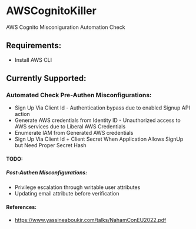 # AWSCognitoKiller
AWS Cognito Misconiguration Automation Check

## Requirements:
- Install AWS CLI

## Currently Supported:
### Automated Check Pre-Authen Misconfigurations:
- Sign Up Via Client Id - Authentication bypass due to
enabled Signup API action
- Generate AWS credentials from Identity ID - Unauthorized access to AWS
services due to Liberal AWS Credentials
- Enumerate IAM from Generated AWS credentials
- Sign Up Via Client Id + Client Secret When Application Allows SignUp but Need Proper Secret Hash

#### TODO:
##### Post-Authen Misconfigurations:
- Privilege escalation
through writable user attributes
- Updating email attribute
before verification


#### References:
- https://www.yassineaboukir.com/talks/NahamConEU2022.pdf
